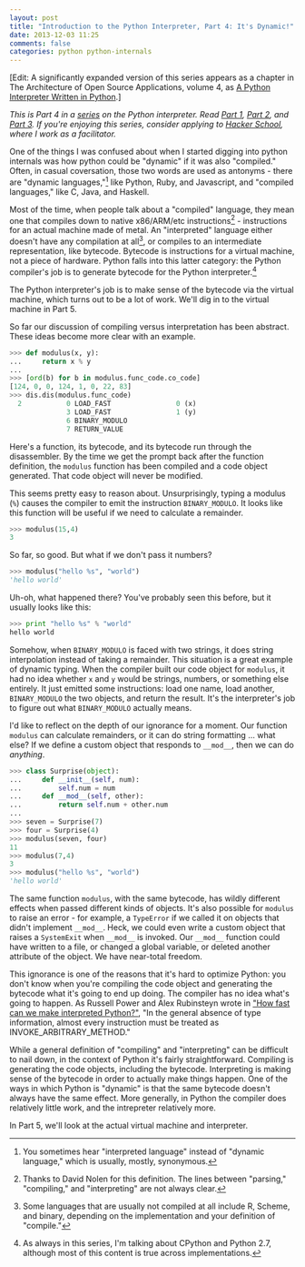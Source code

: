 ```yaml
---
layout: post
title: "Introduction to the Python Interpreter, Part 4: It's Dynamic!"
date: 2013-12-03 11:25
comments: false
categories: python python-internals
---
```


[Edit: A significantly expanded version of this series appears as a chapter in The Architecture of Open Source Applications, volume 4, as [A Python Interpreter Written in Python](//www.aosabook.org/en/500L/a-python-interpreter-written-in-python.html).]

_This is Part 4 in a [series](/blog/categories/python-internals) on the Python interpreter. Read [Part 1](/blog/2013/11/15/introduction-to-the-python-interpreter/), [Part 2](/blog/2013/11/15/introduction-to-the-python-interpreter-2/), and [Part 3](/blog/2013/11/17/introduction-to-the-python-interpreter-3/). If you're enjoying this series, consider applying to [Hacker School](https://www.hackerschool.com/), where I work as a facilitator._

One of the things I was confused about when I started digging into python internals was how python could be "dynamic" if it was also "compiled." Often, in casual coversation, those two words are used as antonyms - there are "dynamic languages,"[^1] like Python, Ruby, and Javascript, and "compiled languages," like C, Java, and Haskell.

Most of the time, when people talk about a "compiled" language, they mean one that compiles down to native x86/ARM/etc instructions[^2] - instructions for an actual machine made of metal. An "interpreted" language either doesn't have any compilation at all[^3], or compiles to an intermediate representation, like bytecode.  Bytecode is instructions for a virtual machine, not a piece of hardware. Python falls into this latter category: the Python compiler's job is to generate bytecode for the Python interpreter.[^4]

The Python interpreter's job is to make sense of the bytecode via the virtual machine, which turns out to be a lot of work. We'll dig in to the virtual machine in Part 5.

So far our discussion of compiling versus interpretation has been abstract. These ideas become more clear with an example.

``` python
>>> def modulus(x, y):
...     return x % y
... 
>>> [ord(b) for b in modulus.func_code.co_code]
[124, 0, 0, 124, 1, 0, 22, 83]
>>> dis.dis(modulus.func_code)
  2           0 LOAD_FAST                0 (x)
              3 LOAD_FAST                1 (y)
              6 BINARY_MODULO       
              7 RETURN_VALUE
```

Here's a function, its bytecode, and its bytecode run through the disassembler. By the time we get the prompt back after the function definition, the `modulus` function has been compiled and a code object generated. That code object will never be modified.

This seems pretty easy to reason about. Unsurprisingly, typing a modulus (`%`) causes the compiler to emit the instruction `BINARY_MODULO`. It looks like this function will be useful if we need to calculate a remainder.

```python
>>> modulus(15,4)
3
```

So far, so good. But what if we don't pass it numbers?

``` python
>>> modulus("hello %s", "world")
'hello world'
```

Uh-oh, what happened there? You've probably seen this before, but it usually looks like this: 

``` python
>>> print "hello %s" % "world"
hello world
```

Somehow, when `BINARY_MODULO` is faced with two strings, it does string interpolation instead of taking a remainder. This situation is a great example of dynamic typing. When the compiler built our code object for `modulus`, it had no idea whether `x` and `y` would be strings, numbers, or something else entirely. It just emitted some instructions: load one name, load another, `BINARY_MODULO` the two objects, and return the result. It's the interpreter's job to figure out what `BINARY_MODULO` actually means.

I'd like to reflect on the depth of our ignorance for a moment. Our function `modulus` can calculate remainders, or it can do string formatting ... what else?  If we define a custom object that responds to `__mod__`, then we can do _anything_.

``` python
>>> class Surprise(object):
...     def __init__(self, num):
...         self.num = num
...     def __mod__(self, other):
...         return self.num + other.num
... 
>>> seven = Surprise(7)
>>> four = Surprise(4)
>>> modulus(seven, four)
11
>>> modulus(7,4)
3
>>> modulus("hello %s", "world")
'hello world'
```

The same function `modulus`, with the same bytecode, has wildly different effects when passed different kinds of objects.  It's also possible for `modulus` to raise an error - for example, a `TypeError` if we called it on objects that didn't implement `__mod__`. Heck, we could even write a custom object that raises a `SystemExit` when `__mod__` is invoked.  Our `__mod__` function could have written to a file, or changed a global variable, or deleted another attribute of the object. We have near-total freedom.

This ignorance is one of the reasons that it's hard to optimize Python: you don't know when you're compiling the code object and generating the bytecode what it's going to end up doing. The compiler has no idea what's going to happen. As Russell Power and Alex Rubinsteyn wrote in ["How fast can we make interpreted Python?"](http://arxiv.org/pdf/1306.6047v2.pdf), "In the general absence of type information, almost every instruction must be treated as INVOKE_ARBITRARY_METHOD."

While a general definition of "compiling" and "interpreting" can be difficult to nail down, in the context of Python it's fairly straightforward. Compiling is generating the code objects, including the bytecode. Interpreting is making sense of the bytecode in order to actually make things happen. One of the ways in which Python is "dynamic" is that the same bytecode doesn't always have the same effect. More generally, in Python the compiler does relatively little work, and the intrepreter relatively more.

In Part 5, we'll look at the actual virtual machine and interpreter.

[^1]: You sometimes hear "interpreted language" instead of "dynamic language," which is usually, mostly, synonymous.
[^2]: Thanks to David Nolen for this definition. The lines between "parsing," "compiling," and "interpreting" are not always clear. 
[^3]: Some languages that are usually not compiled at all include R, Scheme, and binary, depending on the implementation and your definition of "compile."
[^4]: As always in this series, I'm talking about CPython and Python 2.7, although most of this content is true across implementations.
